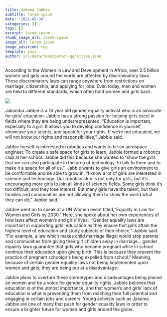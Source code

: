```yaml
---
title: Jakoma Jabbie
subtitle: lorem-ipsum
date: '2021-05-30'
categories: []
tags: []
excerpt: lorem-ipsum
thumb_image_alt: lorem-ipsum
image_alt: lorem-ipsum
image_position: top
template: post
author: src/data/team/person-ggh5jtzes.json
---
```

According to the Women in Law and Development in Africa, over 2.5 billion women and girls around the world are affected by discriminatory laws. These discriminatory laws can range anywhere from restrictions on marriage, citizenship, and applying for jobs. Even today, men and women are held to different standards, which often hold women and girls back.

![](https://lh3.googleusercontent.com/4AzRJXZncPhUiG8JGhRrFxmBHwoGXPeAzMsRhu2lyjVBjvfyi731r9v7AjgzlIYCh2txbGar9mtNxFk-Jj5\_xH60QuesPmY5kW5wf8vlKwPy-M3FmDA2XtdRb16bk0R7kZLPpk6y)




Jakomba Jabbie is a 16 year old gender equality activist who is an advocate for girls’ education. Jabbie has a strong passion for helping girls excel in fields where they are being underrepresented. “Education is important, especially to a girl. It allows you to develop confidence in yourself, showcase your talents, and speak for your rights. If we’re not educated, we will not know our rights and responsibilities,” Jabbie said. 

Jabbie herself is interested in robotics and wants to be an aerospace engineer. To create a safe space for girls to learn, Jabbie formed a robotics club at her school. Jabbie did this because she wanted to “show the girls that we can also participate in the area of technology, to talk to them and to make it a space for all of us.”  Jabbie wants to give girls an environment to be comfortable and be able to grow in. “I know a lot of girls are interested in science and technology. Our robotics club is not only for girls, but it’s encouraging more girls to join all kinds of science fields. Some girls think it’s too difficult, and they lose interest. But many girls have the talent, but their families and communities are not allowing them to show the world what they can do,” Jabbie said.. 

Jabbie went on to speak at a UN Women event titled,“Equality in Law for Women and Girls by 2030.” Here, she spoke about her own experiences of how laws affect women’s and girls’ lives.  “Gender equality laws are important in supporting girls’ education as they ensure that girls attain the highest level of education and study subjects of their choice,” Jabbie said. “For example, a law which makes child marriage illegal would stop parents and communities from giving their girl children away in marriage… gender equality laws guarantee that girls who become pregnant while in school continue their education upon giving birth. This is because they prevent the practice of pregnant schoolgirls being expelled from school.” Meaning, because of certain gender equality laws not being implemented upon women and girls, they are being put at a disadvantage. 

Jabbie plans to overturn these stereotypes and disadvantages being placed on women and be a voice for gender equality rights. Jabbie believes that education is of the utmost importance, and that women’s and girls’ lack of education is what is preventing them from reaching their full potential and engaging in certain jobs and careers. Young activists such as Jakoma Jabbie are one of many that push for gender equality laws in order to ensure a brighter future for women and girls around the globe. 
